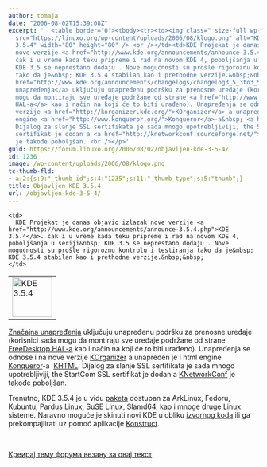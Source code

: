 ```yaml
---
author: tomaja
date: "2006-08-02T15:39:08Z"
excerpt: '  <table border="0"><tbody><tr><td><img class=" size-full wp-image-1235"
  src="https://linuxo.org/wp-content/uploads/2006/08/klogo.png" alt="KDE 3.5.4" title="KDE
  3.5.4" width="80" height="80" /> <br /></td><td>KDE Projekat je danas objavio izlazak
  nove verzije <a href="http://www.kde.org/announcements/announce-3.5.4.php">KDE 3.5.4</a>.
  čak i u vreme kada teku pripreme i rad na novom KDE 4, poboljšanja u seriji&nbsp;
  KDE 3.5 se neprestano dodaju . Nove mogućnosti su prošle rigoroznu kontrolu i testiranja
  tako da je&nbsp; KDE 3.5.4 stabilan kao i prethodne verzije.&nbsp;&nbsp; </td></tr></tbody></table><p><a
  href="http://www.kde.org/announcements/changelogs/changelog3_5_3to3_5_4.php">Značajna
  unapređenja</a> uključuju unapređenu podršku za prenosne uređaje (korisnici sada
  mogu da montiraju sve uređaje podržane od strane <a href="http://www.freedesktop.org/wiki/Software/hal">FreeDesktop
  HAL-a</a> kao i način na koji će to biti urađeno). Unapređenja se odnose i na nove
  verzije <a href="http://korganizer.kde.org/">KOrganizer</a> a unapređen je i html
  engine <a href="http://www.konqueror.org/">Konqueror</a>-a&nbsp; <a href="http://www.khtml.info/">KHTML</a>.
  Dijalog za slanje SSL sertifikata je sada mnogo upotrebljiviji, the StartCom SSL
  sertifikat je dodan a <a href="http://knetworkconf.sourceforge.net/">KNetworkConf</a>
  je takođe poboljšan. <br /></p>'
guid: https://forum.linuxo.org/2006/08/02/objavljen-kde-3-5-4/
id: 1236
image: /wp-content/uploads/2006/08/klogo.png
tc-thumb-fld:
- a:2:{s:9:"_thumb_id";s:4:"1235";s:11:"_thumb_type";s:5:"thumb";}
title: Objavljen KDE 3.5.4
url: /objavljen-kde-3-5-4/
---
```

  


<table border="0">
  <tr>
    <td>
      <img class=" size-full wp-image-1235" src="https://linuxo.org/wp-content/uploads/2006/08/klogo.png" alt="KDE 3.5.4" title="KDE 3.5.4" width="80" height="80" />
    </td>
    
    <td>
      KDE Projekat je danas objavio izlazak nove verzije <a href="http://www.kde.org/announcements/announce-3.5.4.php">KDE 3.5.4</a>. čak i u vreme kada teku pripreme i rad na novom KDE 4, poboljšanja u seriji&nbsp; KDE 3.5 se neprestano dodaju . Nove mogućnosti su prošle rigoroznu kontrolu i testiranja tako da je&nbsp; KDE 3.5.4 stabilan kao i prethodne verzije.&nbsp;&nbsp;
    </td>
  </tr>
</table>

[Značajna unapređenja](http://www.kde.org/announcements/changelogs/changelog3_5_3to3_5_4.php) uključuju unapređenu podršku za prenosne uređaje (korisnici sada mogu da montiraju sve uređaje podržane od strane [FreeDesktop HAL-a](http://www.freedesktop.org/wiki/Software/hal) kao i način na koji će to biti urađeno). Unapređenja se odnose i na nove verzije [KOrganizer](http://korganizer.kde.org/) a unapređen je i html engine [Konqueror](http://www.konqueror.org/)-a&nbsp; [KHTML](http://www.khtml.info/). Dijalog za slanje SSL sertifikata je sada mnogo upotrebljiviji, the StartCom SSL sertifikat je dodan a [KNetworkConf](http://knetworkconf.sourceforge.net/) je takođe poboljšan. 

<!--break-->

Trenutno, KDE 3.5.4 je u vidu [paketa](http://www.kde.org/info/3.5.4.php#binary) dostupan za ArkLinux, Fedoru, Kubuntu, Pardus Linux, SuSE Linux, Slamd64, kao i mnoge druge Linux sisteme. Naravno moguće je skinuti novi KDE u obliku [izvornog koda](http://www.kde.org/info/3.5.4.php) ili ga prekompajlirati uz pomoć aplikacije [Konstruct](http://developer.kde.org/build/konstruct/).

&nbsp;

[Креирај тему форума везану за овај текст](https://linuxo.org/nova-tema-na-forumu/?se_pid=1236)